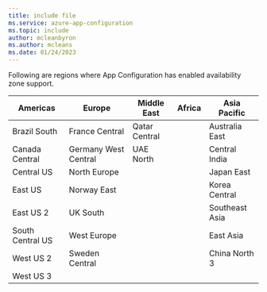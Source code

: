 ```yaml
---
title: include file
ms.service: azure-app-configuration
ms.topic: include
author: mcleanbyron
ms.author: mcleans
ms.date: 01/24/2023
---
```


Following are regions where App Configuration has enabled availability zone support.

| Americas         | Europe               | Middle East   | Africa | Asia Pacific   |
|------------------|----------------------|---------------|--------|----------------|
| Brazil South     | France Central       | Qatar Central |        | Australia East |
| Canada Central   | Germany West Central | UAE North     |        | Central India  |
| Central US       | North Europe         |               |        | Japan East     |
| East US          | Norway East          |               |        | Korea Central  |
| East US 2        | UK South             |               |        | Southeast Asia |
| South Central US | West Europe          |               |        | East Asia      |
| West US 2        | Sweden Central       |               |        | China North 3  |
| West US 3        |                      |               |        |                |
